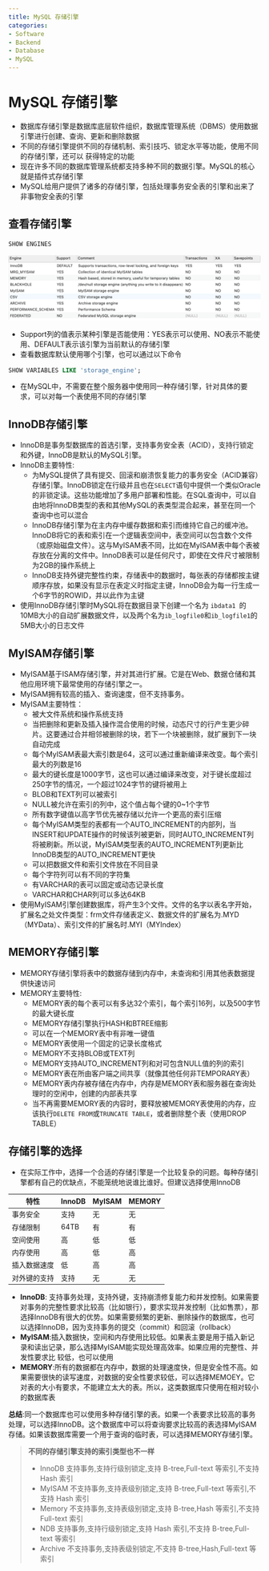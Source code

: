 ```yaml
---
title: MySQL 存储引擎
categories:
- Software
- Backend
- Database
- MySQL
---
```

# MySQL 存储引擎

- 数据库存储引擎是数据库底层软件组织，数据库管理系统（DBMS）使用数据引擎进行创建、查询、更新和删除数据
- 不同的存储引擎提供不同的存储机制、索引技巧、锁定水平等功能，使用不同的存储引擎，还可以 获得特定的功能
- 现在许多不同的数据库管理系统都支持多种不同的数据引擎。MySQL的核心就是插件式存储引擎
- MySQL给用户提供了诸多的存储引擎，包括处理事务安全表的引擎和出来了非事物安全表的引擎

## 查看存储引擎

```sql
SHOW ENGINES
```

![image-20210304131149254](https://raw.githubusercontent.com/LuShan123888/Files/main/Pictures/2021-03-04-image-20210304131149254.png)

- Support列的值表示某种引擎是否能使用：YES表示可以使用、NO表示不能使用、DEFAULT表示该引擎为当前默认的存储引擎
- 查看数据库默认使用哪个引擎，也可以通过以下命令

```sql
SHOW VARIABLES LIKE 'storage_engine';
```

- 在MySQL中，不需要在整个服务器中使用同一种存储引擎，针对具体的要求，可以对每一个表使用不同的存储引擎

## InnoDB存储引擎

- InnoDB是事务型数据库的首选引擎，支持事务安全表（ACID），支持行锁定和外键，InnoDB是默认的MySQL引擎。
- InnoDB主要特性:
    - 为MySQL提供了具有提交、回滚和崩溃恢复能力的事务安全（ACID兼容）存储引擎。InnoDB锁定在行级并且也在`SELECT`语句中提供一个类似Oracle的非锁定读。这些功能增加了多用户部署和性能。在SQL查询中，可以自由地将InnoDB类型的表和其他MySQL的表类型混合起来，甚至在同一个查询中也可以混合
    - InnoDB存储引擎为在主内存中缓存数据和索引而维持它自己的缓冲池。InnoDB将它的表和索引在一个逻辑表空间中，表空间可以包含数个文件（或原始磁盘文件）。这与MyISAM表不同，比如在MyISAM表中每个表被存放在分离的文件中。InnoDB表可以是任何尺寸，即使在文件尺寸被限制为2GB的操作系统上
    - InnoDB支持外键完整性约束，存储表中的数据时，每张表的存储都按主键顺序存放，如果没有显示在表定义时指定主键，InnoDB会为每一行生成一个6字节的ROWID，并以此作为主键
- 使用InnoDB存储引擎时MySQL将在数据目录下创建一个名为 `ibdata1 `的10MB大小的自动扩展数据文件，以及两个名为`ib_logfile0`和`ib_logfile1`的5MB大小的日志文件

## MyISAM存储引擎

- MyISAM基于ISAM存储引擎，并对其进行扩展。它是在Web、数据仓储和其他应用环境下最常使用的存储引擎之一。
- MyISAM拥有较高的插入、查询速度，但不支持事务。
- MyISAM主要特性：
    - 被大文件系统和操作系统支持
    - 当把删除和更新及插入操作混合使用的时候，动态尺寸的行产生更少碎片。这要通过合并相邻被删除的块，若下一个块被删除，就扩展到下一块自动完成
    - 每个MyISAM表最大索引数是64，这可以通过重新编译来改变。每个索引最大的列数是16
    - 最大的键长度是1000字节，这也可以通过编译来改变，对于键长度超过250字节的情况，一个超过1024字节的键将被用上
    - BLOB和TEXT列可以被索引
    - NULL被允许在索引的列中，这个值占每个键的0~1个字节
    - 所有数字键值以高字节优先被存储以允许一个更高的索引压缩
    - 每个MyISAM类型的表都有一个AUTO_INCREMENT的内部列，当INSERT和UPDATE操作的时候该列被更新，同时AUTO_INCREMENT列将被刷新。所以说，MyISAM类型表的AUTO_INCREMENT列更新比InnoDB类型的AUTO_INCREMENT更快
    - 可以把数据文件和索引文件放在不同目录
    - 每个字符列可以有不同的字符集
    - 有VARCHAR的表可以固定或动态记录长度
    - VARCHAR和CHAR列可以多达64KB
- 使用MyISAM引擎创建数据库，将产生3个文件。文件的名字以表名字开始，扩展名之处文件类型：frm文件存储表定义、数据文件的扩展名为.MYD（MYData）、索引文件的扩展名时.MYI（MYIndex）

## MEMORY存储引擎

- MEMORY存储引擎将表中的数据存储到内存中，未查询和引用其他表数据提供快速访问
- MEMORY主要特性:
    - MEMORY表的每个表可以有多达32个索引，每个索引16列，以及500字节的最大键长度
    - MEMORY存储引擎执行HASH和BTREE缩影
    - 可以在一个MEMORY表中有非唯一键值
    - MEMORY表使用一个固定的记录长度格式
    - MEMORY不支持BLOB或TEXT列
    - MEMORY支持AUTO_INCREMENT列和对可包含NULL值的列的索引
    - MEMORY表在所由客户端之间共享（就像其他任何非TEMPORARY表）
    - MEMORY表内存被存储在内存中，内存是MEMORY表和服务器在查询处理时的空闲中，创建的内部表共享
    - 当不再需要MEMORY表的内容时，要释放被MEMORY表使用的内存，应该执行`DELETE FROM`或`TRUNCATE TABLE`，或者删除整个表（使用DROP TABLE）

## 存储引擎的选择

- 在实际工作中，选择一个合适的存储引擎是一个比较复杂的问题。每种存储引擎都有自己的优缺点，不能笼统地说谁比谁好。但建议选择使用InnoDB

| 特性         | InnoDB | MyISAM | MEMORY |
| ------------ | ------ | ------ | ------ |
| 事务安全     | 支持   | 无     | 无     |
| 存储限制     | 64TB   | 有     | 有     |
| 空间使用     | 高     | 低     | 低     |
| 内存使用     | 高     | 低     | 高     |
| 插入数据速度 | 低     | 高     | 高     |
| 对外键的支持 | 支持   | 无     | 无     |

- **InnoDB**: 支持事务处理，支持外键，支持崩溃修复能力和并发控制。如果需要对事务的完整性要求比较高（比如银行），要求实现并发控制（比如售票），那选择InnoDB有很大的优势。如果需要频繁的更新、删除操作的数据库，也可以选择InnoDB，因为支持事务的提交（commit）和回滚（rollback）
- **MyISAM**:插入数据快，空间和内存使用比较低。如果表主要是用于插入新记录和读出记录，那么选择MyISAM能实现处理高效率。如果应用的完整性、并发性要求比 较低，也可以使用
- **MEMORY**:所有的数据都在内存中，数据的处理速度快，但是安全性不高。如果需要很快的读写速度，对数据的安全性要求较低，可以选择MEMOEY。它对表的大小有要求，不能建立太大的表。所以，这类数据库只使用在相对较小的数据库表

**总结**:同一个数据库也可以使用多种存储引擎的表。如果一个表要求比较高的事务处理，可以选择InnoDB。这个数据库中可以将查询要求比较高的表选择MyISAM存储。如果该数据库需要一个用于查询的临时表，可以选择MEMORY存储引擎。

> **不同的存储引擎支持的索引类型也不一样**
>
> - InnoDB 支持事务,支持行级别锁定,支持 B-tree,Full-text 等索引,不支持 Hash 索引
> - MyISAM 不支持事务,支持表级别锁定,支持 B-tree,Full-text 等索引,不支持 Hash 索引
> - Memory 不支持事务,支持表级别锁定,支持 B-tree,Hash 等索引,不支持 Full-text 索引
> - NDB 支持事务,支持行级别锁定,支持 Hash 索引,不支持 B-tree,Full-text 等索引
> - Archive 不支持事务,支持表级别锁定,不支持 B-tree,Hash,Full-text 等索引